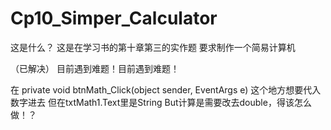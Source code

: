 # Cp10_Simper_Calculator

这是什么？
这是在学习书的第十章第三的实作题
要求制作一个简易计算机

（已解决）
目前遇到难题！目前遇到难题！

在 private void btnMath_Click(object sender, EventArgs e)
这个地方想要代入数字进去
但在txtMath1.Text里是String
But计算是需要改去double，得该怎么做！？
